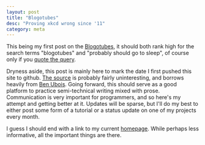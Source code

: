 ```yaml
---
layout: post
title: "Blogotubes"
desc: "Proving xkcd wrong since '11"
category: meta
---
```


This being my first post on the [Blogotubes][1], it should both rank high for the search terms "blogotubes" and "probably should go to sleep", of course only if you [quote the query][2].  

Dryness aside, this post is mainly here to mark the date I first pushed this site to github.  [The source][3] is probably fairly uninteresting, and borrows heavily from [Ben Ubois][4].  Going forward, this should serve as a good platform to practice semi-technical writing mixed with prose.  Communication is very important for programmers, and so here's my attempt and getting better at it.  Updates will be sparse, but I'll do my best to either post some form of a tutorial or a status update on one of my projects every month.

I guess I should end with a link to my current [homepage][5].  While perhaps less informative, all the important things are there.

[1]: http://xkcd.com/181/
[2]: https://news.ycombinator.com/item?id=3140797
[3]: https://github.com/brcooley/brcooley.github.com
[4]: http://benubois.com/
[5]: http://www.cs.wm.edu/~brcooley